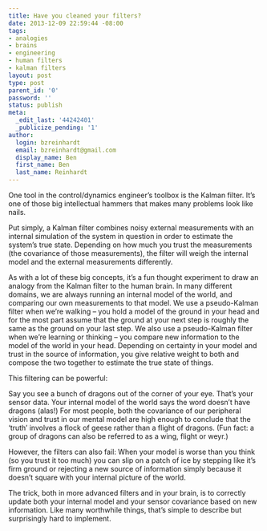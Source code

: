 ```yaml
---
title: Have you cleaned your filters?
date: 2013-12-09 22:59:44 -08:00
tags:
- analogies
- brains
- engineering
- human filters
- kalman filters
layout: post
type: post
parent_id: '0'
password: ''
status: publish
meta:
  _edit_last: '44242401'
  _publicize_pending: '1'
author:
  login: bzreinhardt
  email: bzreinhardt@gmail.com
  display_name: Ben
  first_name: Ben
  last_name: Reinhardt
---
```


<p>One tool in the control/dynamics engineer’s toolbox is the Kalman filter. It’s one of those big intellectual hammers that makes many problems look like nails.</p>
<p>Put simply, a Kalman filter combines noisy external measurements with an internal simulation of the system in question in order to estimate the system’s true state. Depending on how much you trust the measurements (the covariance of those measurements), the filter will weigh the internal model and the external measurements differently.</p>
<p>As with a lot of these big concepts, it’s a fun thought experiment to draw an analogy from the Kalman filter to the human brain. In many different domains, we are always running an internal model of the world, and comparing our own measurements to that model. We use a pseudo-Kalman filter when we’re walking – you hold a model of the ground in your head and for the most part assume that the ground at your next step is roughly the same as the ground on your last step. We also use a pseudo-Kalman filter when we’re learning or thinking – you compare new information to the model of the world in your head. Depending on certainty in your model and trust in the source of information, you give relative weight to both and compose the two together to estimate the true state of things.</p>
<p>This filtering can be powerful:</p>
<p>Say you see a bunch of dragons out of the corner of your eye. That’s your sensor data. Your internal model of the world says the word doesn’t have dragons (alas!) For most people, both the covariance of our peripheral vision and trust in our mental model are high enough to conclude that the ‘truth’ involves a flock of geese rather than a flight of dragons. (Fun fact: a group of dragons can also be referred to as a wing, flight or weyr.)</p>
<p>However, the filters can also fail: When your model is worse than you think (so you trust it too much) you can slip on a patch of ice by stepping like it’s firm ground or rejecting a new source of information simply because it doesn’t square with your internal picture of the world.</p>
<p>The trick, both in more advanced filters and in your brain, is to correctly update both your internal model and your sensor covariance based on new information. Like many worthwhile things, that’s simple to describe but surprisingly hard to implement.</p>
